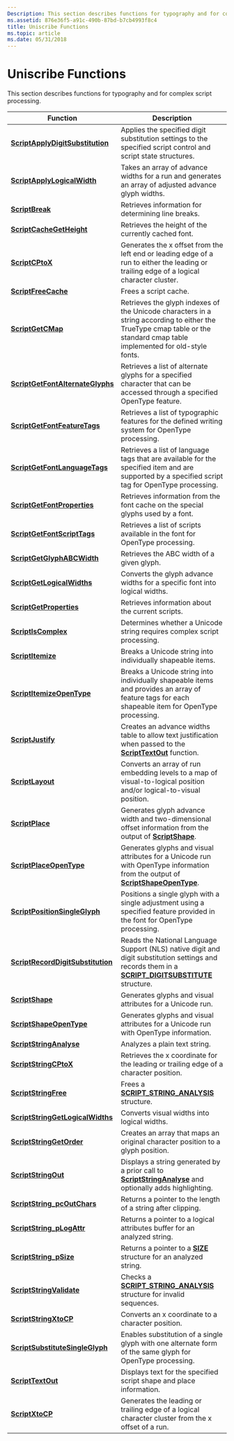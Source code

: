 ```yaml
---
Description: This section describes functions for typography and for complex script processing.
ms.assetid: 876e36f5-a91c-490b-87bd-b7cb4993f8c4
title: Uniscribe Functions
ms.topic: article
ms.date: 05/31/2018
---
```


# Uniscribe Functions

This section describes functions for typography and for complex script processing.



| Function                                                               | Description                                                                                                                                                                       |
|------------------------------------------------------------------------|-----------------------------------------------------------------------------------------------------------------------------------------------------------------------------------|
| [**ScriptApplyDigitSubstitution**](/windows/desktop/api/Usp10/nf-usp10-scriptapplydigitsubstitution)   | Applies the specified digit substitution settings to the specified script control and script state structures.                                                                    |
| [**ScriptApplyLogicalWidth**](/windows/desktop/api/Usp10/nf-usp10-scriptapplylogicalwidth)             | Takes an array of advance widths for a run and generates an array of adjusted advance glyph widths.                                                                               |
| [**ScriptBreak**](/windows/desktop/api/Usp10/nf-usp10-scriptbreak)                                     | Retrieves information for determining line breaks.                                                                                                                                |
| [**ScriptCacheGetHeight**](/windows/desktop/api/Usp10/nf-usp10-scriptcachegetheight)                   | Retrieves the height of the currently cached font.                                                                                                                                |
| [**ScriptCPtoX**](/windows/desktop/api/Usp10/nf-usp10-scriptcptox)                                     | Generates the x offset from the left end or leading edge of a run to either the leading or trailing edge of a logical character cluster.                                          |
| [**ScriptFreeCache**](/windows/desktop/api/Usp10/nf-usp10-scriptfreecache)                             | Frees a script cache.                                                                                                                                                             |
| [**ScriptGetCMap**](/windows/desktop/api/Usp10/nf-usp10-scriptgetcmap)                                 | Retrieves the glyph indexes of the Unicode characters in a string according to either the TrueType cmap table or the standard cmap table implemented for old-style fonts.         |
| [**ScriptGetFontAlternateGlyphs**](/windows/desktop/api/Usp10/nf-usp10-scriptgetfontalternateglyphs)   | Retrieves a list of alternate glyphs for a specified character that can be accessed through a specified OpenType feature.                                                         |
| [**ScriptGetFontFeatureTags**](/windows/desktop/api/Usp10/nf-usp10-scriptgetfontfeaturetags)           | Retrieves a list of typographic features for the defined writing system for OpenType processing.                                                                                  |
| [**ScriptGetFontLanguageTags**](/windows/desktop/api/Usp10/nf-usp10-scriptgetfontlanguagetags)         | Retrieves a list of language tags that are available for the specified item and are supported by a specified script tag for OpenType processing.                                  |
| [**ScriptGetFontProperties**](/windows/desktop/api/Usp10/nf-usp10-scriptgetfontproperties)             | Retrieves information from the font cache on the special glyphs used by a font.                                                                                                   |
| [**ScriptGetFontScriptTags**](/windows/desktop/api/Usp10/nf-usp10-scriptgetfontscripttags)             | Retrieves a list of scripts available in the font for OpenType processing.                                                                                                        |
| [**ScriptGetGlyphABCWidth**](/windows/desktop/api/Usp10/nf-usp10-scriptgetglyphabcwidth)               | Retrieves the ABC width of a given glyph.                                                                                                                                         |
| [**ScriptGetLogicalWidths**](/windows/desktop/api/Usp10/nf-usp10-scriptgetlogicalwidths)               | Converts the glyph advance widths for a specific font into logical widths.                                                                                                        |
| [**ScriptGetProperties**](/windows/desktop/api/Usp10/nf-usp10-scriptgetproperties)                     | Retrieves information about the current scripts.                                                                                                                                  |
| [**ScriptIsComplex**](/windows/desktop/api/Usp10/nf-usp10-scriptiscomplex)                             | Determines whether a Unicode string requires complex script processing.                                                                                                           |
| [**ScriptItemize**](/windows/desktop/api/Usp10/nf-usp10-scriptitemize)                                 | Breaks a Unicode string into individually shapeable items.                                                                                                                        |
| [**ScriptItemizeOpenType**](/windows/desktop/api/usp10/nf-usp10-scriptitemizeopentype)                 | Breaks a Unicode string into individually shapeable items and provides an array of feature tags for each shapeable item for OpenType processing.                                  |
| [**ScriptJustify**](/windows/desktop/api/Usp10/nf-usp10-scriptjustify)                                 | Creates an advance widths table to allow text justification when passed to the [**ScriptTextOut**](/windows/desktop/api/Usp10/nf-usp10-scripttextout) function.                                                   |
| [**ScriptLayout**](/windows/desktop/api/Usp10/nf-usp10-scriptlayout)                                   | Converts an array of run embedding levels to a map of visual-to-logical position and/or logical-to-visual position.                                                               |
| [**ScriptPlace**](/windows/desktop/api/Usp10/nf-usp10-scriptplace)                                     | Generates glyph advance width and two-dimensional offset information from the output of [**ScriptShape**](/windows/desktop/api/Usp10/nf-usp10-scriptshape).                                                       |
| [**ScriptPlaceOpenType**](/windows/desktop/api/Usp10/nf-usp10-scriptplaceopentype)                     | Generates glyphs and visual attributes for a Unicode run with OpenType information from the output of [**ScriptShapeOpenType**](/windows/desktop/api/Usp10/nf-usp10-scriptshapeopentype).                         |
| [**ScriptPositionSingleGlyph**](/windows/desktop/api/Usp10/nf-usp10-scriptpositionsingleglyph)         | Positions a single glyph with a single adjustment using a specified feature provided in the font for OpenType processing.                                                         |
| [**ScriptRecordDigitSubstitution**](/windows/desktop/api/Usp10/nf-usp10-scriptrecorddigitsubstitution) | Reads the National Language Support (NLS) native digit and digit substitution settings and records them in a [**SCRIPT\_DIGITSUBSTITUTE**](/windows/win32/api/usp10/ns-usp10-script_digitsubstitute) structure. |
| [**ScriptShape**](/windows/desktop/api/Usp10/nf-usp10-scriptshape)                                     | Generates glyphs and visual attributes for a Unicode run.                                                                                                                         |
| [**ScriptShapeOpenType**](/windows/desktop/api/Usp10/nf-usp10-scriptshapeopentype)                     | Generates glyphs and visual attributes for a Unicode run with OpenType information.                                                                                               |
| [**ScriptStringAnalyse**](/windows/desktop/api/Usp10/nf-usp10-scriptstringanalyse)                     | Analyzes a plain text string.                                                                                                                                                     |
| [**ScriptStringCPtoX**](/windows/desktop/api/Usp10/nf-usp10-scriptstringcptox)                         | Retrieves the x coordinate for the leading or trailing edge of a character position.                                                                                              |
| [**ScriptStringFree**](/windows/desktop/api/Usp10/nf-usp10-scriptstringfree)                           | Frees a [**SCRIPT\_STRING\_ANALYSIS**](script-string-analysis.md) structure.                                                                                                     |
| [**ScriptStringGetLogicalWidths**](/windows/desktop/api/Usp10/nf-usp10-scriptstringgetlogicalwidths)   | Converts visual widths into logical widths.                                                                                                                                       |
| [**ScriptStringGetOrder**](/windows/desktop/api/Usp10/nf-usp10-scriptstringgetorder)                   | Creates an array that maps an original character position to a glyph position.                                                                                                    |
| [**ScriptStringOut**](/windows/desktop/api/Usp10/nf-usp10-scriptstringout)                             | Displays a string generated by a prior call to [**ScriptStringAnalyse**](/windows/desktop/api/Usp10/nf-usp10-scriptstringanalyse) and optionally adds highlighting.                                               |
| [**ScriptString\_pcOutChars**](/windows/desktop/api/Usp10/nf-usp10-scriptstring_pcoutchars)            | Returns a pointer to the length of a string after clipping.                                                                                                                       |
| [**ScriptString\_pLogAttr**](/windows/desktop/api/Usp10/nf-usp10-scriptstring_plogattr)                | Returns a pointer to a logical attributes buffer for an analyzed string.                                                                                                          |
| [**ScriptString\_pSize**](/windows/desktop/api/Usp10/nf-usp10-scriptstring_psize)                      | Returns a pointer to a [**SIZE**](/previous-versions//dd145106(v=vs.85)) structure for an analyzed string.                                                                                                     |
| [**ScriptStringValidate**](/windows/desktop/api/Usp10/nf-usp10-scriptstringvalidate)                   | Checks a [**SCRIPT\_STRING\_ANALYSIS**](script-string-analysis.md) structure for invalid sequences.                                                                              |
| [**ScriptStringXtoCP**](/windows/desktop/api/Usp10/nf-usp10-scriptstringxtocp)                         | Converts an x coordinate to a character position.                                                                                                                                 |
| [**ScriptSubstituteSingleGlyph**](/windows/desktop/api/Usp10/nf-usp10-scriptsubstitutesingleglyph)     | Enables substitution of a single glyph with one alternate form of the same glyph for OpenType processing.                                                                         |
| [**ScriptTextOut**](/windows/desktop/api/Usp10/nf-usp10-scripttextout)                                 | Displays text for the specified script shape and place information.                                                                                                               |
| [**ScriptXtoCP**](/windows/desktop/api/Usp10/nf-usp10-scriptxtocp)                                     | Generates the leading or trailing edge of a logical character cluster from the x offset of a run.                                                                                 |



 

 

 